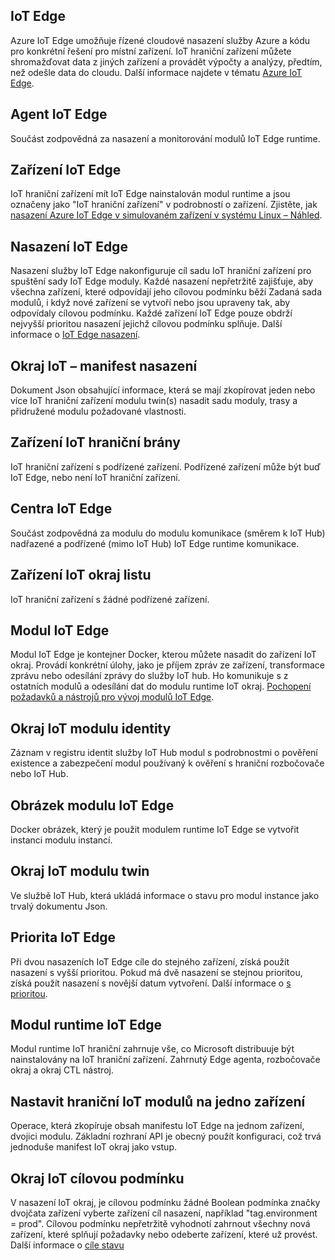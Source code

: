 ## <a name="iot-edge"></a>IoT Edge
Azure IoT Edge umožňuje řízené cloudové nasazení služby Azure a kódu pro konkrétní řešení pro místní zařízení. IoT hraniční zařízení můžete shromažďovat data z jiných zařízení a provádět výpočty a analýzy, předtím, než odešle data do cloudu. Další informace najdete v tématu [Azure IoT Edge](https://docs.microsoft.com/azure/iot-edge/).

## <a name="iot-edge-agent"></a>Agent IoT Edge
Součást zodpovědná za nasazení a monitorování modulů IoT Edge runtime.

## <a name="iot-edge-device"></a>Zařízení IoT Edge
IoT hraniční zařízení mít IoT Edge nainstalován modul runtime a jsou označeny jako "IoT hraniční zařízení" v podrobností o zařízení. Zjistěte, jak [nasazení Azure IoT Edge v simulovaném zařízení v systému Linux – Náhled](https://docs.microsoft.com/azure/iot-edge/tutorial-simulate-device-linux).

## <a name="iot-edge-deployment"></a>Nasazení IoT Edge
Nasazení služby IoT Edge nakonfiguruje cíl sadu IoT hraniční zařízení pro spuštění sady IoT Edge moduly. Každé nasazení nepřetržitě zajišťuje, aby všechna zařízení, které odpovídají jeho cílovou podmínku běží Zadaná sada modulů, i když nové zařízení se vytvoří nebo jsou upraveny tak, aby odpovídaly cílovou podmínku. Každé zařízení IoT Edge pouze obdrží nejvyšší prioritou nasazení jejichž cílovou podmínku splňuje. Další informace o [IoT Edge nasazení](https://docs.microsoft.com/azure/iot-edge/module-deployment-monitoring).

## <a name="iot-edge-deployment-manifest"></a>Okraj IoT – manifest nasazení
Dokument Json obsahující informace, která se mají zkopírovat jeden nebo více IoT hraniční zařízení modulu twin(s) nasadit sadu moduly, trasy a přidružené modulu požadované vlastnosti.

## <a name="iot-edge-gateway-device"></a>Zařízení IoT hraniční brány
IoT hraniční zařízení s podřízené zařízení. Podřízené zařízení může být buď IoT Edge, nebo není IoT hraniční zařízení.

## <a name="iot-edge-hub"></a>Centra IoT Edge
Součást zodpovědná za modulu do modulu komunikace (směrem k IoT Hub) nadřazené a podřízené (mimo IoT Hub) IoT Edge runtime komunikace. 

## <a name="iot-edge-leaf-device"></a>Zařízení IoT okraj listu
IoT hraniční zařízení s žádné podřízené zařízení. 

## <a name="iot-edge-module"></a>Modul IoT Edge
Modul IoT Edge je kontejner Docker, kterou můžete nasadit do zařízení IoT okraj. Provádí konkrétní úlohy, jako je příjem zpráv ze zařízení, transformace zprávu nebo odesílání zprávy do služby IoT hub. Ho komunikuje s z ostatních modulů a odesílání dat do modulu runtime IoT okraj. [Pochopení požadavků a nástrojů pro vývoj modulů IoT Edge](https://docs.microsoft.com/azure/iot-edge/module-development).

## <a name="iot-edge-module-identity"></a>Okraj IoT modulu identity
Záznam v registru identit služby IoT Hub modul s podrobnostmi o pověření existence a zabezpečení modul používaný k ověření s hraniční rozbočovače nebo IoT Hub.

## <a name="iot-edge-module-image"></a>Obrázek modulu IoT Edge
Docker obrázek, který je použit modulem runtime IoT Edge se vytvořit instanci modulu instancí.

## <a name="iot-edge-module-twin"></a>Okraj IoT modulu twin
Ve službě IoT Hub, která ukládá informace o stavu pro modul instance jako trvalý dokumentu Json.

## <a name="iot-edge-priority"></a>Priorita IoT Edge
Při dvou nasazeních IoT Edge cíle do stejného zařízení, získá použít nasazení s vyšší prioritou. Pokud má dvě nasazení se stejnou prioritou, získá použít nasazení s novější datum vytvoření. Další informace o [s prioritou](https://docs.microsoft.com/azure/iot-edge/module-deployment-monitoring#priority).

## <a name="iot-edge-runtime"></a>Modul runtime IoT Edge
Modul runtime IoT hraniční zahrnuje vše, co Microsoft distribuuje být nainstalovány na IoT hraniční zařízení. Zahrnutý Edge agenta, rozbočovače okraj a okraj CTL nástroj.

## <a name="iot-edge-set-modules-to-a-single-device"></a>Nastavit hraniční IoT modulů na jedno zařízení
Operace, která zkopíruje obsah manifestu IoT Edge na jednom zařízení, dvojici modulu. Základní rozhraní API je obecný použít konfiguraci, což trvá jednoduše manifest IoT okraj jako vstup.

## <a name="iot-edge-target-condition"></a>Okraj IoT cílovou podmínku
V nasazení IoT okraj, je cílovou podmínku žádné Boolean podmínka značky dvojčata zařízení vyberte zařízení cíl nasazení, například "tag.environment = prod". Cílovou podmínku nepřetržitě vyhodnotí zahrnout všechny nová zařízení, které splňují požadavky nebo odeberte zařízení, které už provést. Další informace o [cíle stavu](https://docs.microsoft.com/azure/iot-edge/module-deployment-monitoring#target-condition)